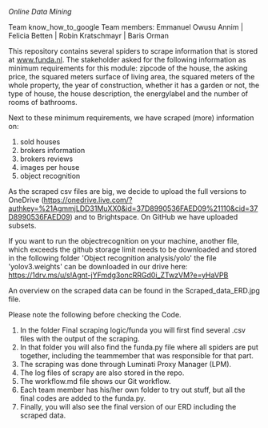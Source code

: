 *Online Data Mining*

Team know_how_to_google
Team members: Emmanuel Owusu Annim | Felicia Betten | Robin Kratschmayr | Baris Orman 

This repository contains several spiders to scrape information that is stored at www.funda.nl. The stakeholder asked for the following information as minimum requirements for this module: zipcode of the house, the asking price, the squared meters surface of living area, the squared meters of the whole property, the year of construction, whether it has a garden or not, the type of house, the house description, the energylabel and the number of rooms of bathrooms. 

Next to these minimum requirements, we have scraped (more) information on:
1) sold houses
2) brokers information
3) brokers reviews
4) images per house
5) object recognition

As the scraped csv files are big, we decide to upload the full versions to OneDrive (https://onedrive.live.com/?authkey=%21AgmmjLDD31MuXX0&id=37D8990536FAED09%21110&cid=37D8990536FAED09) and to Brightspace. On GitHub we have uploaded subsets.

If you want to run the objectrecognition on your machine, another file, which exceeds the github storage limit needs to be downloaded and stored in the following folder 'Object recognition analysis/yolo' the file 'yolov3.weights' can be downloaded in our drive here: https://1drv.ms/u/s!Agnt-jYFmdg3oncRRGd0i_ZTwzVM?e=yHaVPB

An overview on the scraped data can be found in the Scraped_data_ERD.jpg file.

Please note the following before checking the Code.
1. In the folder Final scraping logic/funda you will first find several .csv files with the output of the scraping.
2. In that folder you will also find the funda.py file where all spiders are put together, including the teammember that was responsible for that part.
3. The scraping was done through Luminati Proxy Manager (LPM).
4. The log files of scrapy are also stored in the repo.
5. The workflow.md file shows our Git workflow.
6. Each team member has his/her own folder to try out stuff, but all the final codes are added to the funda.py.
7. Finally, you will also see the final version of our ERD including the scraped data.